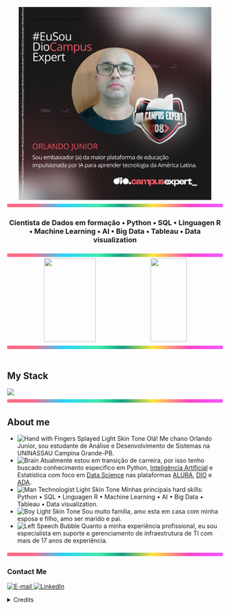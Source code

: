 <div align="center">
<!-- <img height="320em" src="https://mir-s3-cdn-cf.behance.net/project_modules/1400_opt_1/81bb4b165684019.640b6038d133e.gif"/> -->
  <img height="450em" src="./.github/assets/banner.png"/>
</div>
<img src="./.github/assets/lineBar.png" width="100%" height="8px"/>
<h3 align="center">
  Cientista de Dados em formação • Python • SQL • Linguagen R • Machine Learning • AI • Big Data • Tableau • Data visualization
</h3>

<div align='center'>
  
<img src="./.github/assets/lineBar.png" width="100%" height="8px"/>

<div align="center">  
  
  <img width="49%" height="195px" src="https://github-readme-stats.vercel.app/api?username=orlandojsjunior&show_icons=true&count_private=true&title_color=80F7D4&icon_color=9d00ff&text_color=c9d1d9&bg_color=0d1117&border_color=fff0" /> 
  
  <img width="41%" height="195px" src="https://github-readme-stats.vercel.app/api/top-langs/?username=orlandojsjunior&layout=compact&title_color=80F7D4&text_color=fff&bg_color=0d1117&border_color=fff0" />
  
</div>
</div>

<img src="./.github/assets/lineBar.png" width="100%" height="8px"/>

<div><br/>
  
## My Stack

<img src="https://skillicons.dev/icons?i=vscode,python,r,anaconda,aws,git,github,postgres,mysql,windows,docker,linux,&theme=dark"/>

<img src="./.github/assets/lineBar.png" width="100%" height="8px"/>

## About me

- <img src="https://raw.githubusercontent.com/Tarikul-Islam-Anik/Animated-Fluent-Emojis/master/Emojis/Hand%20gestures/Hand%20with%20Fingers%20Splayed%20Light%20Skin%20Tone.png" alt="Hand with Fingers Splayed Light Skin Tone" width="25" height="25" /> Olá! Me chano Orlando Junior, sou estudante de Análise e Desenvolvimento de Sistemas na UNINASSAU Campina Grande-PB.<br/>
- <img src="https://raw.githubusercontent.com/Tarikul-Islam-Anik/Animated-Fluent-Emojis/master/Emojis/Hand%20gestures/Brain.png" alt="Brain" width="25" height="25" /> Atualmente estou em transição de carreira, por isso tenho buscado conhecimento especifico em Python, [Inteligência Artificial](https://catalog-education.oracle.com/pls/certview/sharebadge?id=61B339CA3932731E3F4D8B073264E65EEAB408BB3C8FB92235F82E9A5BD7F221#) e Estatística com foco em [Data Science](https://cursos.alura.com.br/formacao-data-science) nas plataformas [ALURA](https://cursos.alura.com.br/user/orlandojsjunior), [DIO](https://www.dio.me/users/orlandojsjunior) e [ADA](https://comunidade.ada.tech/).<br/>
- <img src="https://raw.githubusercontent.com/Tarikul-Islam-Anik/Animated-Fluent-Emojis/master/Emojis/People%20with%20professions/Man%20Technologist%20Light%20Skin%20Tone.png" alt="Man Technologist Light Skin Tone" width="25" height="25" /> Minhas principais hard skills: Python • SQL • Linguagen R • Machine Learning • AI • Big Data • Tableau • Data visualization. <br />
- <img src="https://raw.githubusercontent.com/Tarikul-Islam-Anik/Animated-Fluent-Emojis/master/Emojis/People%20with%20professions/Boy%20Light%20Skin%20Tone.png" alt="Boy Light Skin Tone" width="25" height="25" /> Sou muito família, amo esta em casa com minha esposa e filho, amo ser marido e pai.<br />
- <img src="https://raw.githubusercontent.com/Tarikul-Islam-Anik/Animated-Fluent-Emojis/master/Emojis/People%20with%20professions/Teacher%20Light%20Skin%20Tone.png" alt="Left Speech Bubble" width="25" height="25" /> Quanto a minha experiência profissional, eu sou especialista em suporte e gerenciamento de infraestrutura de TI com mais de 17 anos de experiência.

<img src="./.github/assets/lineBar.png" width="100%" height="8px"/>

<h3>Contact Me</h3>
<div align="left">
<p>
<a href="mailto:orlandojsjunior@hotmamail.com">
<img src="https://img.shields.io/badge/-email-020114?style=for-the-badge&amp;logo=microsoft-outlook&amp;logoColor=6ED2B6&amp;color:FFF" alt="E-mail">
  
</a>
<a href="https://www.linkedin.com/in/orlandojsjunior"><img src="https://img.shields.io/badge/-LinkedIn-020114?style=for-the-badge&amp;logo=linkedin&amp;logoColor=6ED2B6&amp;color:FFF" alt="LinkedIn"></a>
</div>

<details align="left">
  <summary>Credits</summary> 
  - GitHub Stats by <a href="https://github.com/anuraghazra/github-readme-stats">anuraghazra</a>
  <br>
   - GitHub Streak by <a href="https://github.com/DenverCoder1/github-readme-streak-stats">DenverCoder1</a>
  <br>
  - Developer vector created by <a href="https://www.freepik.com/vectors/developer">storyset - www.freepik.com</a> (edited by author)
</details>

